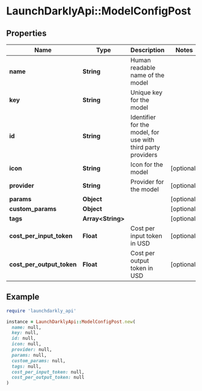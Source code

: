 # LaunchDarklyApi::ModelConfigPost

## Properties

| Name | Type | Description | Notes |
| ---- | ---- | ----------- | ----- |
| **name** | **String** | Human readable name of the model |  |
| **key** | **String** | Unique key for the model |  |
| **id** | **String** | Identifier for the model, for use with third party providers |  |
| **icon** | **String** | Icon for the model | [optional] |
| **provider** | **String** | Provider for the model | [optional] |
| **params** | **Object** |  | [optional] |
| **custom_params** | **Object** |  | [optional] |
| **tags** | **Array&lt;String&gt;** |  | [optional] |
| **cost_per_input_token** | **Float** | Cost per input token in USD | [optional] |
| **cost_per_output_token** | **Float** | Cost per output token in USD | [optional] |

## Example

```ruby
require 'launchdarkly_api'

instance = LaunchDarklyApi::ModelConfigPost.new(
  name: null,
  key: null,
  id: null,
  icon: null,
  provider: null,
  params: null,
  custom_params: null,
  tags: null,
  cost_per_input_token: null,
  cost_per_output_token: null
)
```

